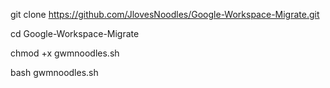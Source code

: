 git clone https://github.com/JlovesNoodles/Google-Workspace-Migrate.git

cd Google-Workspace-Migrate


chmod +x gwmnoodles.sh


bash gwmnoodles.sh
